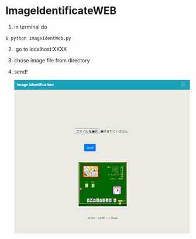 # ImageIdentificateWEB

1. in terminal do

```shell
$ python imageIdentWeb.py
```

2.  go to localhost:XXXX

3. chose image file from directory

4. send!

   

   ![sample](sampleImage/sample.PNG)

    
